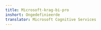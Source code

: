 ```yaml
---
title: Microsoft-krag-bi-pro
inshort: Ongedefinieerde
translator: Microsoft Cognitive Services
---
```




